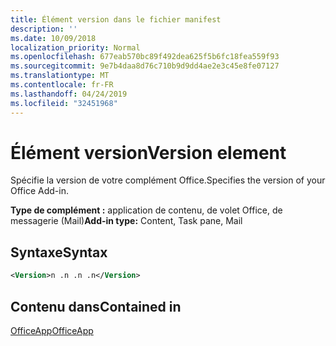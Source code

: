 ```yaml
---
title: Élément version dans le fichier manifest
description: ''
ms.date: 10/09/2018
localization_priority: Normal
ms.openlocfilehash: 677eab570bc89f492dea625f5b6fc18fea559f93
ms.sourcegitcommit: 9e7b4daa8d76c710b9d9dd4ae2e3c45e8fe07127
ms.translationtype: MT
ms.contentlocale: fr-FR
ms.lasthandoff: 04/24/2019
ms.locfileid: "32451968"
---
```

# <a name="version-element"></a><span data-ttu-id="f9da0-102">Élément version</span><span class="sxs-lookup"><span data-stu-id="f9da0-102">Version element</span></span>

<span data-ttu-id="f9da0-103">Spécifie la version de votre complément Office.</span><span class="sxs-lookup"><span data-stu-id="f9da0-103">Specifies the version of your Office Add-in.</span></span>

<span data-ttu-id="f9da0-104">**Type de complément :** application de contenu, de volet Office, de messagerie (Mail)</span><span class="sxs-lookup"><span data-stu-id="f9da0-104">**Add-in type:** Content, Task pane, Mail</span></span>

## <a name="syntax"></a><span data-ttu-id="f9da0-105">Syntaxe</span><span class="sxs-lookup"><span data-stu-id="f9da0-105">Syntax</span></span>

```XML
<Version>n .n .n .n</Version>
```

## <a name="contained-in"></a><span data-ttu-id="f9da0-106">Contenu dans</span><span class="sxs-lookup"><span data-stu-id="f9da0-106">Contained in</span></span>

[<span data-ttu-id="f9da0-107">OfficeApp</span><span class="sxs-lookup"><span data-stu-id="f9da0-107">OfficeApp</span></span>](officeapp.md)

